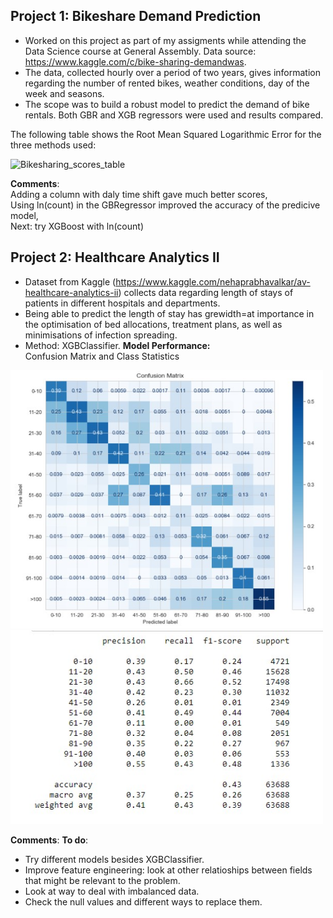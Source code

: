 ## **Project 1: Bikeshare Demand Prediction** ##
- Worked on this project as part of my assigments while attending the Data Science course at General Assembly. Data source: https://www.kaggle.com/c/bike-sharing-demandwas. 
- The data, collected hourly over a period of two years, gives information regarding the number of rented bikes, weather conditions, day of the week and seasons. 
- The scope was to build a robust model to predict the demand of bike rentals. Both GBR and XGB regressors were used and results compared. 

The following table shows the Root Mean Squared Logarithmic Error for the three methods used: 

![Bikesharing_scores_table](https://user-images.githubusercontent.com/68543397/96701656-c0705780-1388-11eb-90a2-d6fe9b542f6f.jpg)

**Comments**:\
Adding a column with daly time shift gave much better scores, \
Using ln(count) in the GBRegressor improved the accuracy of the predicive model,\
Next: try XGBoost with ln(count)

## Project 2: Healthcare Analytics II ##
- Dataset from Kaggle (https://www.kaggle.com/nehaprabhavalkar/av-healthcare-analytics-ii) collects data regarding length of stays of patients in different hospitals and departments.
- Being able to predict the length of stay has grewidth=at importance in the optimisation of bed allocations, treatment plans, as well as minimisations of infection spreading.
- Method: XGBClassifier.
**Model Performance:** \
Confusion Matrix and Class Statistics
<img src="https://github.com/lisadt/ESProjects/blob/main/Healthcare/ConfusionMatrix_HealthcareAnalyticsII.jpg" width="500" />
<img src="https://github.com/lisadt/ESProjects/blob/main/Healthcare/HealthcareAnalyticsReport.jpg" width="500" />

**Comments**: 
**To do**:
- Try different models besides XGBClassifier. 
- Improve feature engineering: look at other relatioships between fields that might be relevant to the problem. 
- Look at way to deal with imbalanced data. 
- Check the null values and different ways to replace them.
